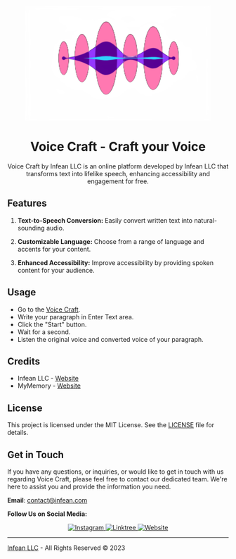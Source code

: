 <div align="center">

![Voice Craft](img/logo.png)

# Voice Craft - Craft your Voice

Voice Craft by Infean LLC is an online platform developed by Infean LLC that transforms text into lifelike speech, enhancing accessibility and engagement for free.

</div>

## Features

1. **Text-to-Speech Conversion:** Easily convert written text into natural-sounding audio.

2. **Customizable Language:** Choose from a range of language and accents for your content.

3. **Enhanced Accessibility:** Improve accessibility by providing spoken content for your audience.

## Usage

- Go to the [Voice Craft](https://voicecraft.infean.co/).
- Write your paragraph in Enter Text area.
- Click the "Start" button.
- Wait for a second.
- Listen the original voice and converted voice of your paragraph.

## Credits

- Infean LLC - [Website](https://infean.com)
- MyMemory - [Website](https://mymemory.translated.net/)

## License

This project is licensed under the MIT License. See the [LICENSE](LICENSE) file for details.

## Get in Touch

If you have any questions, or inquiries, or would like to get in touch with us regarding Voice Craft, please feel free to contact our dedicated team. We're here to assist you and provide the information you need.

**Email**: [contact@infean.com](mailto:contact@infean.com)

**Follow Us on Social Media:**

<div align="center">
  
<a href="https://www.instagram.com/iamsrajj" target="_blank">
  <img src="https://img.shields.io/badge/Instagram-%23E4405F.svg?&style=for-the-badge&logo=instagram&logoColor=white" alt="Instagram">
</a>

<a href="https://linktr.ee/iamsrajj" target="_blank">
    <img src="https://img.shields.io/badge/Linktree-%23339933.svg?&style=for-the-badge&logo=linktree&logoColor=white" alt="Linktree">
  </a>

<a href="https://www.infean.com" target="_blank">
  <img src="https://img.shields.io/badge/Website-%23000000.svg?&style=for-the-badge&logo=website&logoColor=white" alt="Website">
</a>

</div>

---

[Infean LLC](https://infean.com) - All Rights Reserved © 2023
